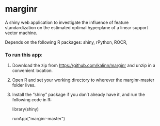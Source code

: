 # marginr

A shiny web application to investigate the influence of feature standardization on the estimated optimal hyperplane of a linear support vector machine.

Depends on the following R packages: shiny, rPython, ROCR, 

### To run this app:

1. Download the zip from https://github.com/kalinn/marginr and unzip in a convenient location.
2. Open R and set your working directory to wherever the marginr-master folder lives.
3. Install the “shiny” package if you don’t already have it, and run the following code in R:

	library(shiny)
	
	runApp("marginr-master”)
